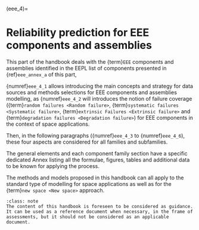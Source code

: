 <!--- Copyright (C) Matrisk GmbH 2022 -->

(eee_4)=
# Reliability prediction for EEE components and assemblies

This part of the handbook deals with the {term}`EEE` components and assemblies identified in the EEPL list of components presented in {ref}`eee_annex_a` of this part,

{numref}`eee_4_1` allows introducing the main concepts and strategy for data sources and methods selections for EEE components and assemblies modelling, as {numref}`eee_4_2` will introduces the notion of failure coverage ({term}`random failures <Random failure>`, {term}`systematic failures <Systematic failure>`, {term}`extrinsic Failures <Extrinsic failure>` and {term}`degradation failures <Degradation failure>`) for EEE components in the context of space applications.

Then, in the following paragraphs ({numref}`eee_4_3` to {numref}`eee_4_6`), these four aspects are considered for all families and subfamilies.

The general elements and each component family section have a specific dedicated Annex listing all the formulae, figures, tables and additional data to be known for applying the process. 

The methods and models proposed in this handbook can all apply to the standard type of modelling for space applications as well as for the {term}`new space <New space>` approach.

```{admonition} Note
:class: note
The content of this handbook is foreseen to be considered as guidance. It can be used as a reference document when necessary, in the frame of assessments, but it should not be considered as an applicable document.
```